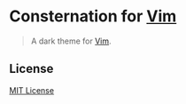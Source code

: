 # Consternation for [Vim](http://vim.org)

> A dark theme for [Vim](http://vim.org).

## License

[MIT License](./LICENSE)
